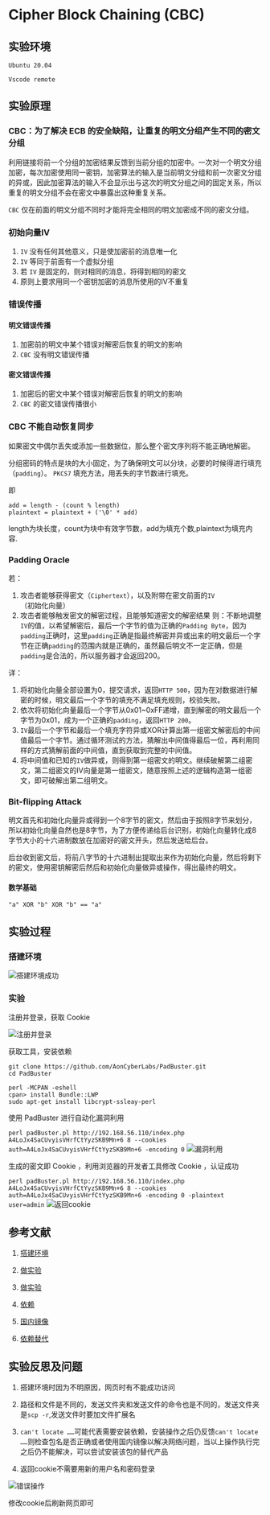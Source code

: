 # Cipher Block Chaining (CBC)

## 实验环境

`Ubuntu 20.04`

`Vscode remote`

## 实验原理

### CBC：为了解决 ECB 的安全缺陷，让重复的明文分组产生不同的密文分组

利用链接将前一个分组的加密结果反馈到当前分组的加密中。一次对一个明文分组加密，每次加密使用同一密钥，加密算法的输入是当前明文分组和前一次密文分组的异或，因此加密算法的输入不会显示出与这次的明文分组之间的固定关系，所以重复的明文分组不会在密文中暴露出这种重复关系。

`CBC` 仅在前面的明文分组不同时才能将完全相同的明文加密成不同的密文分组。

### 初始向量IV

1. `IV` 没有任何其他意义，只是使加密前的消息唯一化
2. `IV` 等同于前面有一个虚拟分组
3. 若 `IV` 是固定的，则对相同的消息，将得到相同的密文
4. 原则上要求用同一个密钥加密的消息所使用的IV不重复

### 错误传播

#### 明文错误传播

1. 加密前的明文中某个错误对解密后恢复的明文的影响
2. `CBC` 没有明文错误传播

#### 密文错误传播

1. 加密后的密文中某个错误对解密后恢复的明文的影响
2. `CBC` 的密文错误传播很小

### CBC 不能自动恢复同步

如果密文中偶尔丢失或添加一些数据位，那么整个密文序列将不能正确地解密。

分组密码的特点是块的大小固定，为了确保明文可以分块，必要的时候得进行填充（`padding`）。
`PKCS7` 填充方法，用丢失的字节数进行填充。

即

```
add = length - (count % length) 
plaintext = plaintext + ('\0' * add) 
```

length为块长度，count为块中有效字节数，add为填充个数,plaintext为填充内容.

### Padding Oracle

若：

1. 攻击者能够获得密文（`Ciphertext`），以及附带在密文前面的`IV`（初始化向量）
2. 攻击者能够触发密文的解密过程，且能够知道密文的解密结果
则：不断地调整`IV`的值，以希望解密后，最后一个字节的值为正确的`Padding Byte`，因为`padding`正确时，这里`padding`正确是指最终解密并异或出来的明文最后一个字节在正确`padding`的范围内就是正确的，虽然最后明文不一定正确，但是`padding`是合法的，所以服务器才会返回200。

详：

1. 将初始化向量全部设置为0，提交请求，返回`HTTP 500`，因为在对数据进行解密的时候，明文最后一个字节的填充不满足填充规则，校验失败。
2. 依次将初始化向量最后一个字节从0x01~0xFF递增，直到解密的明文最后一个字节为0x01，成为一个正确的`padding`，返回`HTTP 200`。
3. `IV`最后一个字节和最后一个填充字符异或XOR计算出第一组密文解密后的中间值最后一个字节。通过循环测试的方法，猜解出中间值得最后一位，再利用同样的方式猜解前面的中间值，直到获取到完整的中间值。
4. 将中间值和已知的`IV`做异或，则得到第一组密文的明文。继续破解第二组密文，第二组密文的IV向量是第一组密文，随意按照上述的逻辑构造第一组密文，即可破解出第二组明文。

### Bit-flipping Attack

明文首先和初始化向量异或得到一个8字节的密文，然后由于按照8字节来划分，所以初始化向量自然也是8字节，为了方便传递给后台识别，初始化向量转化成8字节大小的十六进制数放在加密好的密文开头，然后发送给后台。

后台收到密文后，将前八字节的十六进制出提取出来作为初始化向量，然后将剩下的密文，使用密钥解密后然后和初始化向量做异或操作，得出最终的明文。

#### 数学基础

`"a" XOR "b" XOR "b" == "a"`

## 实验过程

### 搭建环境

![搭建环境成功](img/environment-1.png)

### 实验

注册并登录，获取 Cookie

![注册并登录](img/cookie.png)

获取工具，安装依赖

```
git clone https://github.com/AonCyberLabs/PadBuster.git
cd PadBuster

perl -MCPAN -eshell
cpan> install Bundle::LWP
sudo apt-get install libcrypt-ssleay-perl
```

使用 PadBuster 进行自动化漏洞利用

`perl padBuster.pl http://192.168.56.110/index.php A4LoJx4SaCUvyisVHrfCtYyzSKB9Mn+6 8 --cookies auth=A4LoJx4SaCUvyisVHrfCtYyzSKB9Mn+6 -encoding 0`
![漏洞利用](img/bug.png)

生成的密文即 Cookie ，利用浏览器的开发者工具修改 Cookie ，认证成功

`perl padBuster.pl http://192.168.56.110/index.php A4LoJx4SaCUvyisVHrfCtYyzSKB9Mn+6 8 --cookies auth=A4LoJx4SaCUvyisVHrfCtYyzSKB9Mn+6 -encoding 0 -plaintext user=admin`
![返回cookie](img/back.png)

## 参考文献

1. [搭建环境](http://courses.cuc.edu.cn/course/87823/learning-activity#/368311)

2. [做实验](https://jckling.github.io/2020/05/08/Security/PentesterLab/Padding%20Oracle/#post-comment)

3. [做实验](https://pentesterlab.com/exercises/padding_oracle/course)

4. [依赖](https://blog.csdn.net/zzz_781111/article/details/5026133)

5. [国内镜像](https://mirrors.tuna.tsinghua.edu.cn/help/CPAN/)

6. [依赖替代](https://cloud.tencent.com/developer/ask/sof/1964986)

## 实验反思及问题

1. 搭建环境时因为不明原因，网页时有不能成功访问

2. 路径和文件是不同的，发送文件夹和发送文件的命令也是不同的，发送文件夹是`scp -r`,发送文件时要加文件扩展名

3. `can't locate ……`可能代表需要安装依赖，安装操作之后仍反馈`can't locate ……`则检查包名是否正确或者使用国内镜像以解决网络问题，当以上操作执行完之后仍不能解决，可以尝试安装该包的替代产品

4. 返回cookie不需要用新的用户名和密码登录

![错误操作](img/wrong.png)

修改cookie后刷新网页即可
